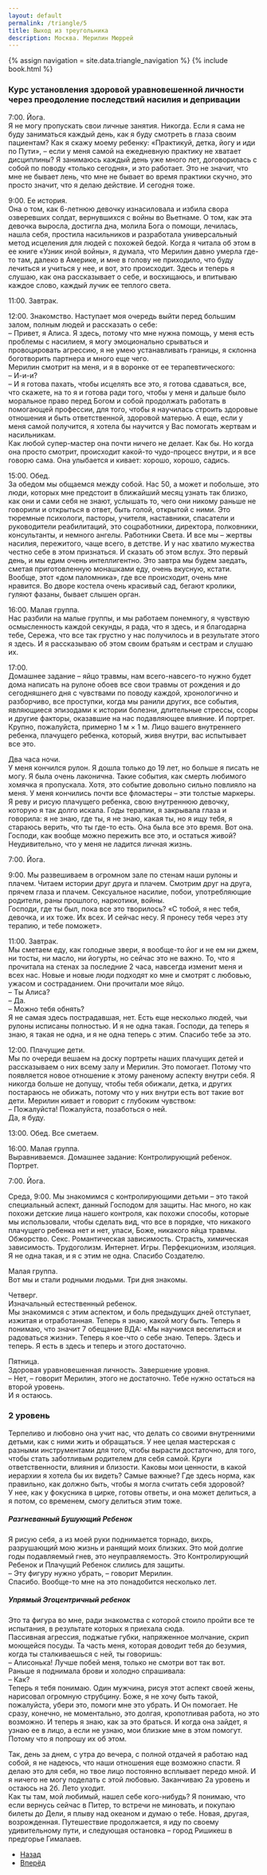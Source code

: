 ```yaml
---
layout: default
permalink: /triangle/5
title: Выход из треугольника
description: Москва. Мерилин Мюррей
---
```

{% assign navigation  = site.data.triangle_navigation %}
{% include book.html %}

### Курс установления здоровой уравновешенной личности через преодоление последствий насилия и депривации

7:00. Йога.  
Я не могу пропускать свои личные занятия. Никогда. Если я сама не буду заниматься каждый день, как я буду смотреть в глаза своим пациентам? Как я скажу моему ребенку: «Практикуй, детка, йогу и иди по Пути», – если у меня самой на ежедневную практику не хватает дисциплины? Я занимаюсь каждый день уже много лет, договорилась с собой по поводу «только сегодня», и это работает. Это не значит, что мне не бывает лень, что мне не бывает во время практики скучно, это просто значит, что я делаю действие. И сегодня тоже.

9:00. Ее история.  
Она о том, как 6-летнюю девочку изнасиловала и избила свора озверевших солдат, вернувшихся с войны во Вьетнаме. О том, как эта девочка выросла, достигла дна, молила Бога о помощи, лечилась, нашла себя, простила насильников и разработала универсальный метод исцеления для людей с похожей бедой. Когда я читала об этом в ее книге «Узник иной войны», я думала, что Мерилин давно умерла где-то там, далеко в Америке, и мне в голову не приходило, что буду лечиться и учиться у нее, и вот, это происходит.
Здесь и теперь я слушаю, как она рассказывает о себе, и восхищаюсь, и впитываю каждое слово, каждый лучик ее теплого света.

11:00. Завтрак.

12:00. Знакомство.
Наступает моя очередь выйти перед большим залом, полным людей и рассказать о себе:  
– Привет, я Алиса. Я здесь, потому что мне нужна помощь, у меня есть проблемы с насилием, я могу эмоционально срываться и провоцировать агрессию, я не умею устанавливать границы, я склонна боготворить партнера и много еще чего.  
Мерилин смотрит на меня, и я в воронке от ее терапевтического:  
– И-и-и?  
– И я готова пахать, чтобы исцелять все это, я готова сдаваться, все, что скажете, на то я и готова ради того, чтобы у меня и дальше было моральное право перед Богом и собой продолжать работать в помогающей профессии, для того, чтобы я научилась строить здоровые отношения и быть ответственной, здоровой матерью. А еще, если у меня самой получится, я хотела бы научится у Вас помогать жертвам и насильникам.  
Как любой супер-мастер она почти ничего не делает. Как бы. Но когда она просто смотрит, происходит какой-то чудо-процесс внутри, и я все говорю сама. Она улыбается и кивает: хорошо, хорошо, садись.

15:00. Обед.  
За обедом мы общаемся между собой. Нас 50, а может и побольше, это люди, которых мне предстоит в ближайший месяц узнать так близко, как они и сами себя не знают, услышать то, чего они никому раньше не говорили и открыться в ответ, быть голой, открытой с ними. Это тюремные психологи, пасторы, учителя, наставники, спасатели и руководители реабилитаций, это соцработники, директора, полковники, консультанты, и немного ангелы. Работники Света. И все мы – жертвы насилия, пережитого, чаще всего, в детстве. И у нас хватило мужества честно себе в этом признаться. И сказать об этом вслух. Это первый день, и мы едим очень интеллигентно. Это завтра мы будем заедать, сметая приготовленную монашками еду, очень вкусную, кстати. Вообще, этот «дом паломника», где все происходит, очень мне нравится. Во дворе костела очень красивый сад, бегают кролики, гуляют фазаны, бывает слышен орган.

16:00. Малая группа.  
Нас разбили на малые группы, и мы работаем понемногу, я чувствую осмысленность каждой секунды, я рада, что я здесь, и я благодарна тебе, Сережа, что все так грустно у нас получилось и в результате этого я здесь. И я рассказываю об этом своим братьям и сестрам и слушаю их.

17:00.  
Домашнее задание – яйцо травмы, нам всего-навсего-то нужно будет дома написать на рулоне обоев все свои травмы от рождения и до сегодняшнего дня с чувствами по поводу каждой, хронологично и разборчиво, все проступки, когда мы ранили других, все события, являющиеся эпизодами к истории болезни, длительные стрессы, ссоры и другие факторы, оказавшие на нас подавляющее влияние. И портрет. Крупно, пожалуйста, примерно 1 м × 1 м. Лицо вашего внутреннего ребенка, плачущего ребенка, который, живя внутри, вас испытывает все это.

Два часа ночи.  
У меня кончился рулон. Я дошла только до 19 лет, но больше я писать не могу. Я была очень лаконична. Такие события, как смерть любимого хомячка я пропускала. Хотя, это событие довольно сильно повлияло на меня. У меня кончились почти все фломастеры – эти толстые маркеры. Я реву и рисую плачущего ребенка, свою внутреннюю девочку, которую я так долго искала. Годы терапии, я закрывала глаза и говорила: я не знаю, где ты, я не знаю, какая ты, но я ищу тебя, я стараюсь верить, что ты где-то есть. Она была все это время. Вот она. Господи, как вообще можно пережить все это, и остаться живой? Неудивительно, что у меня не ладится личная жизнь.

7:00. Йога.

9:00. Мы развешиваем в огромном зале по стенам наши рулоны и плачем. Читаем истории друг друга и плачем. Смотрим друг на друга, прячем глаза и плачем. Сексуальное насилие, побои, употребляющие родители, раны прошлого, наркотики, войны.  
Господи, где ты был, пока все это творилось? «С тобой, я нес тебя, девочка, и их тоже. Их всех. И сейчас несу. Я пронесу тебя через эту терапию, и тебе поможет».

11:00. Завтрак.  
Мы сметаем еду, как голодные звери, я вообще-то йог и не ем ни джем, ни тосты, ни масло, ни йогурты, но сейчас это не важно. То, что я прочитала на стенах за последние 2 часа, навсегда изменит меня и всех нас. Новые и новые люди подходят ко мне и смотрят с любовью, ужасом и состраданием. Они прочитали мое яйцо.  
– Ты Алиса?  
– Да.  
– Можно тебя обнять?  
Я не самая здесь пострадавшая, нет. Есть еще несколько людей, чьи рулоны исписаны полностью. И я не одна такая. Господи, да теперь я знаю, я такая не одна, и я не одна теперь с этим. Спасибо тебе за это.

12:00. Плачущие дети.  
Мы по очереди вешаем на доску портреты наших плачущих детей и рассказываем о них всему залу и Мерилин. Это помогает. Потому что появляется новое отношение к этому раненому аспекту внутри себя. Я никогда больше не допущу, чтобы тебя обижали, детка, и других постараюсь не обижать, потому что у них внутри есть вот такие вот дети. Мерилин кивает и говорит с глубоким чувством:  
– Пожалуйста! Пожалуйста, позаботься о ней.  
Да, я буду.

13:00. Обед. Все сметаем.

16:00. Малая группа.  
Выравниваемся.
Домашнее задание: Контролирующий ребенок. Портрет.

7:00. Йога.

Среда, 9:00. Мы знакомимся с контролирующими детьми – это такой специальный аспект, данный Господом для защиты. Нас много, но как похожи детские лица нашего контроля, как похожи способы, которые мы использовали, чтобы сделать вид, что все в порядке, что никакого плачущего ребенка нет и нет, упаси, Боже, никакого яйца травмы. Обжорство. Секс. Романтическая зависимость. Страсть, химическая зависимость. Трудоголизм. Интернет. Игры. Перфекционизм, изоляция. Я не одна такая, и я с этим не одна. Спасибо Создателю.

Малая группа.  
Вот мы и стали родными людьми. Три дня знакомы.

Четверг.  
Изначальный естественный ребенок.  
Мы знакомимся с этим аспектом, и боль предыдущих дней отступает, изжитая и отработанная. Теперь я знаю, какой могу быть. Теперь я понимаю, что значит 7 обещание ВДА: «Мы научимся веселиться и радоваться жизни». Теперь я кое-что о себе знаю. Теперь. Здесь и теперь. Я есть в здесь и теперь и этого достаточно.

Пятница.  
Здоровая уравновешенная личность. Завершение уровня.  
– Нет, – говорит Мерилин, этого не достаточно. Тебе нужно остаться на второй уровень.  
И я остаюсь.

### 2 уровень
Терпеливо и любовно она учит нас, что делать со своими внутренними детьми, как с ними жить и обращаться. У нее целая мастерская с разными инструментами для того, чтобы вырасти достаточно, для того, чтобы стать заботливым родителем для себя самой. Круги ответственности, влияния и близости. Каковы мои ценности, в какой иерархии я хотела бы их видеть? Самые важные? Где здесь норма, как правильно, как должно быть, чтобы я могла считать себя здоровой?  
У нее, как у фокусника в цирке, готовы ответы, и она может делиться, а я потом, со временем, смогу делиться этим тоже.

##### Разгневанный Бушующий Ребенок

Я рисую себя, а из моей руки поднимается торнадо, вихрь, разрушающий мою жизнь и ранящий моих близких. Это мой долгие годы подавляемый гнев, это неуправляемость. Это Контролирующий Ребенок и Плачущий Ребенок слились для защиты.  
– Эту фигуру нужно убрать, – говорит Мерилин.  
Спасибо. Вообще-то мне на это понадобится несколько лет.

##### Упрямый Эгоцентричный ребенок

Это та фигура во мне, ради знакомства с которой стоило пройти все те испытания, в результате которых я приехала сюда.  
Пассивная агрессия, поджатые губки, напряженное молчание, скрип моющейся посуды. Та часть меня, которая доводит тебя до безумия, когда ты сталкиваешься с ней, ты говоришь:  
– Алисонька! Лучше побей меня, только не смотри вот так вот.  
Раньше я поднимала брови и холодно спрашивала:  
– Как?  
Теперь я тебя понимаю. Один мужчина, рисуя этот аспект своей жены, нарисовал огромную струбцину. Боже, я не хочу быть такой, пожалуйста, убери это, помоги мне это убрать. И Он помогает. Не сразу, конечно, не моментально, это долгая, кропотливая работа, но это возможно. И теперь я знаю, как за это браться. И когда она зайдет, я узнаю ее в лицо, а если не узнаю, мои близкие мне в этом помогут. Потому что я попрошу их об этом.

Так, день за днем, с утра до вечера, с полной отдачей я работаю над собой, я не надеюсь, что наши отношения еще возможно спасти. Я делаю это для себя, но твое лицо постоянно всплывает передо мной. И я ничего не могу поделать с этой любовью. Заканчиваю 2а уровень и остаюсь на 2б. Лето уходит.  
Как ты там, мой любимый, нашел себе кого-нибудь? Я понимаю, что если вернусь сейчас в Питер, то встречи не миновать, и покупаю билеты до Дели, я плыву над океаном и думаю о тебе. Новая, другая, возрожденная. Путешествие продолжается, я иду по своему удивительному пути, и следующая остановка – город Ришикеш в предгорье Гималаев.

<nav aria-label="pagination">
  <ul class="pagination justify-content-center">
    <li class="page-item">
      <a class="page-link" href="/triangle/4"><i class="bi bi-arrow-left"></i> Назад</a>
    </li>
    <li class="page-item">
      <a class="page-link" href="/triangle/6">Вперёд <i class="bi bi-arrow-right"></i></a>
    </li>
  </ul>
</nav>